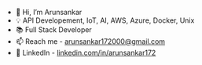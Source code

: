 - 👋 Hi, I’m Arunsankar
- 💡 API Developement, IoT, AI, AWS, Azure, Docker, Unix
- 📚 Full Stack Developer
- 📫 Reach me - arunsankar172000@gmail.com
- 🔗 LinkedIn - [linkedin.com/in/arunsankar172](https://www.linkedin.com/in/arunsankar172 "Arunsankar's LinkedIn Profile")

<!---
arunsankar172/arunsankar172 is a ✨ special ✨ repository because its `README.md` (this file) appears on your GitHub profile.
You can click the Preview link to take a look at your changes.
--->
